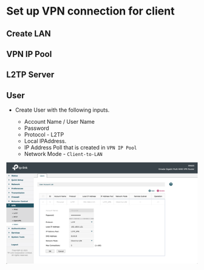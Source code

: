 # Set up VPN connection for client

## Create LAN

## VPN IP Pool

## L2TP Server

## User

* Create User with the following inputs.

  * Account Name / User Name
  * Password
  * Protocol - L2TP
  * Local IPAddress.
  * IP Address Poll that is created in `VPN IP Pool`
  * Network Mode - `Client-to-LAN`

![VPN User](./img/VPN%20User.png)